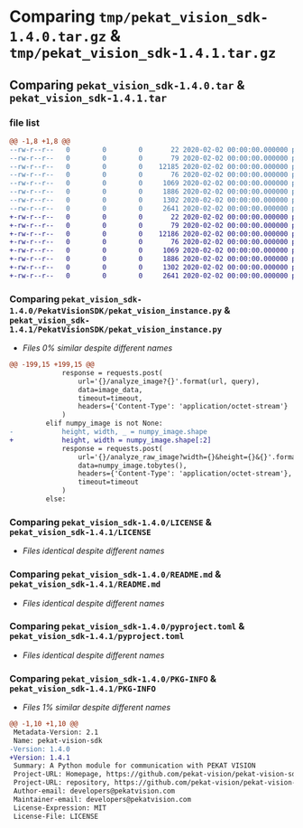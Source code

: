 # Comparing `tmp/pekat_vision_sdk-1.4.0.tar.gz` & `tmp/pekat_vision_sdk-1.4.1.tar.gz`

## Comparing `pekat_vision_sdk-1.4.0.tar` & `pekat_vision_sdk-1.4.1.tar`

### file list

```diff
@@ -1,8 +1,8 @@
--rw-r--r--   0        0        0       22 2020-02-02 00:00:00.000000 pekat_vision_sdk-1.4.0/PekatVisionSDK/__about__.py
--rw-r--r--   0        0        0       79 2020-02-02 00:00:00.000000 pekat_vision_sdk-1.4.0/PekatVisionSDK/__init__.py
--rw-r--r--   0        0        0    12185 2020-02-02 00:00:00.000000 pekat_vision_sdk-1.4.0/PekatVisionSDK/pekat_vision_instance.py
--rw-r--r--   0        0        0       76 2020-02-02 00:00:00.000000 pekat_vision_sdk-1.4.0/.gitignore
--rw-r--r--   0        0        0     1069 2020-02-02 00:00:00.000000 pekat_vision_sdk-1.4.0/LICENSE
--rw-r--r--   0        0        0     1886 2020-02-02 00:00:00.000000 pekat_vision_sdk-1.4.0/README.md
--rw-r--r--   0        0        0     1302 2020-02-02 00:00:00.000000 pekat_vision_sdk-1.4.0/pyproject.toml
--rw-r--r--   0        0        0     2641 2020-02-02 00:00:00.000000 pekat_vision_sdk-1.4.0/PKG-INFO
+-rw-r--r--   0        0        0       22 2020-02-02 00:00:00.000000 pekat_vision_sdk-1.4.1/PekatVisionSDK/__about__.py
+-rw-r--r--   0        0        0       79 2020-02-02 00:00:00.000000 pekat_vision_sdk-1.4.1/PekatVisionSDK/__init__.py
+-rw-r--r--   0        0        0    12186 2020-02-02 00:00:00.000000 pekat_vision_sdk-1.4.1/PekatVisionSDK/pekat_vision_instance.py
+-rw-r--r--   0        0        0       76 2020-02-02 00:00:00.000000 pekat_vision_sdk-1.4.1/.gitignore
+-rw-r--r--   0        0        0     1069 2020-02-02 00:00:00.000000 pekat_vision_sdk-1.4.1/LICENSE
+-rw-r--r--   0        0        0     1886 2020-02-02 00:00:00.000000 pekat_vision_sdk-1.4.1/README.md
+-rw-r--r--   0        0        0     1302 2020-02-02 00:00:00.000000 pekat_vision_sdk-1.4.1/pyproject.toml
+-rw-r--r--   0        0        0     2641 2020-02-02 00:00:00.000000 pekat_vision_sdk-1.4.1/PKG-INFO
```

### Comparing `pekat_vision_sdk-1.4.0/PekatVisionSDK/pekat_vision_instance.py` & `pekat_vision_sdk-1.4.1/PekatVisionSDK/pekat_vision_instance.py`

 * *Files 0% similar despite different names*

```diff
@@ -199,15 +199,15 @@
             response = requests.post(
                 url='{}/analyze_image?{}'.format(url, query),
                 data=image_data,
                 timeout=timeout,
                 headers={'Content-Type': 'application/octet-stream'}
             )
         elif numpy_image is not None:
-            height, width, _ = numpy_image.shape
+            height, width = numpy_image.shape[:2]
             response = requests.post(
                 url='{}/analyze_raw_image?width={}&height={}&{}'.format(url, width, height, query),
                 data=numpy_image.tobytes(),
                 headers={'Content-Type': 'application/octet-stream'},
                 timeout=timeout
             )
         else:
```

### Comparing `pekat_vision_sdk-1.4.0/LICENSE` & `pekat_vision_sdk-1.4.1/LICENSE`

 * *Files identical despite different names*

### Comparing `pekat_vision_sdk-1.4.0/README.md` & `pekat_vision_sdk-1.4.1/README.md`

 * *Files identical despite different names*

### Comparing `pekat_vision_sdk-1.4.0/pyproject.toml` & `pekat_vision_sdk-1.4.1/pyproject.toml`

 * *Files identical despite different names*

### Comparing `pekat_vision_sdk-1.4.0/PKG-INFO` & `pekat_vision_sdk-1.4.1/PKG-INFO`

 * *Files 1% similar despite different names*

```diff
@@ -1,10 +1,10 @@
 Metadata-Version: 2.1
 Name: pekat-vision-sdk
-Version: 1.4.0
+Version: 1.4.1
 Summary: A Python module for communication with PEKAT VISION
 Project-URL: Homepage, https://github.com/pekat-vision/pekat-vision-sdk-python
 Project-URL: repository, https://github.com/pekat-vision/pekat-vision-sdk-python.git
 Author-email: developers@pekatvision.com
 Maintainer-email: developers@pekatvision.com
 License-Expression: MIT
 License-File: LICENSE
```

